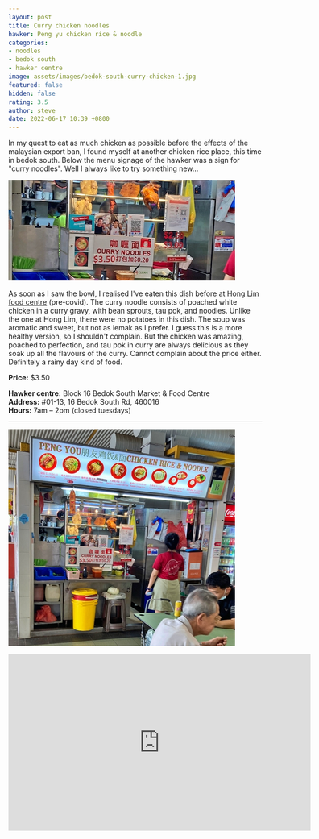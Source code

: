 ```yaml
---
layout: post
title: Curry chicken noodles
hawker: Peng yu chicken rice & noodle
categories:
- noodles
- bedok south
- hawker centre
image: assets/images/bedok-south-curry-chicken-1.jpg
featured: false
hidden: false
rating: 3.5
author: steve
date: 2022-06-17 10:39 +0800
---
```

In my quest to eat as much chicken as possible before the effects of the malaysian export ban, I found myself at another chicken rice place, this time in bedok south. Below the menu signage of the hawker was a sign for "curry noodles". Well I always like to try something new...

![Curry noodle sign](/assets/images/bedok-south-curry-chicken-3.jpg "Curry noodle sign")

As soon as I saw the bowl, I realised I've eaten this dish before at [Hong Lim food centre](https://www.misstamchiak.com/heng-kee-curry-chicken-noodle/) (pre-covid). The curry noodle consists of poached white chicken in a curry gravy, with bean sprouts, tau pok, and noodles. Unlike the one at Hong Lim, there were no potatoes in this dish. The soup was aromatic and sweet, but not as lemak as I prefer. I guess this is a more healthy version, so I shouldn't complain. But the chicken was amazing, poached to perfection, and tau pok in curry are always delicious as they soak up all the flavours of the curry. Cannot complain about the price either. Definitely a rainy day kind of food.

**Price:** $3.50  

**Hawker centre:** Block 16 Bedok South Market & Food Centre  
**Address:**  #01-13, 16 Bedok South Rd, 460016  
**Hours:** 7am – 2pm (closed tuesdays)  

***  

![Peng yu chicken rice & noodle](/assets/images/bedok-south-curry-chicken-2.jpg "Peng yu chicken rice & noodle stall")

<iframe src="https://www.google.com/maps/embed?pb=!1m14!1m8!1m3!1d15955.033994123885!2d103.935054!3d1.3206481!3m2!1i1024!2i768!4f13.1!3m3!1m2!1s0x0%3A0x714686f7ceb0dad5!2sBlock%2016%20Bedok%20South%20Market%20%26%20Food%20Centre!5e0!3m2!1sen!2ssg!4v1629178820137!5m2!1sen!2ssg" width="600" height="350" style="border:0;" allowfullscreen="" loading="lazy"></iframe>